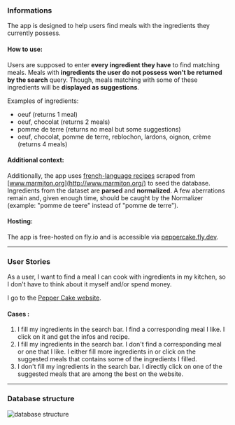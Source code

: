 ### Informations
The app is designed to help users find meals with the ingredients they currently possess.

#### How to use:
Users are supposed to enter **every ingredient they have** to find matching meals. Meals with **ingredients the user do not possess won't be returned by the search** query.
Though, meals matching with some of these ingredients will be **displayed as suggestions**.

Examples of ingredients:
- oeuf (returns 1 meal)
- oeuf, chocolat (returns 2 meals)
- pomme de terre  (returns no meal but some suggestions)
- oeuf, chocolat, pomme de terre, reblochon, lardons, oignon, crème (returns 4 meals)

#### Additional context:
Additionally, the app uses [french-language recipes](https://pennylane-interviewing-assets-20220328.s3.eu-west-1.amazonaws.com/recipes-fr.json.gz) scraped from [www.marmiton.org](http://www.marmiton.org/) to seed the database. Ingredients from the dataset are **parsed** and **normalized**. A few aberrations remain and, given enough time, should be caught by the Normalizer (example: "pomme de teere" instead of "pomme de terre").

#### Hosting:
The app is free-hosted on fly.io and is accessible via [peppercake.fly.dev](https://peppercake.fly.dev/).

---

### User Stories

As a user, I want to find a meal I can cook with ingredients in my kitchen, so I don't have to think about it myself and/or spend money.

I go to the [Pepper Cake website](https://peppercake.fly.dev).

#### Cases :
1. I fill my ingredients in the search bar. I find a corresponding meal I like. I click on it and get the infos and recipe.
2. I fill my ingredients in the search bar. I don't find a corresponding meal or one that I like. I either fill more ingredients in or click on the suggested meals that contains some of the ingredients I filled.
3. I don't fill my ingredients in the search bar. I directly click on one of the suggested meals that are among the best on the website.

---

### Database structure
![database structure](https://i.ibb.co/9HBVfVr/database-structure.png)
